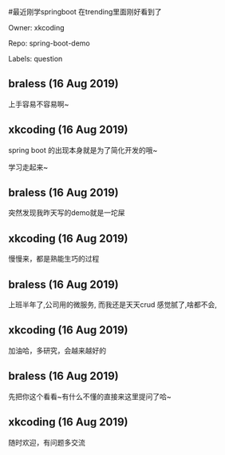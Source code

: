 #最近刚学springboot 在trending里面刚好看到了

Owner: xkcoding

Repo: spring-boot-demo

Labels: question 

## braless (16 Aug 2019)

上手容易不容易啊~

## xkcoding (16 Aug 2019)

spring boot 的出现本身就是为了简化开发的哦~

学习走起来~

## braless (16 Aug 2019)

突然发现我昨天写的demo就是一坨屎

## xkcoding (16 Aug 2019)

慢慢来，都是熟能生巧的过程

## braless (16 Aug 2019)

上班半年了,公司用的微服务, 而我还是天天crud 感觉腻了,啥都不会,

## xkcoding (16 Aug 2019)

加油哈，多研究，会越来越好的

## braless (16 Aug 2019)

先把你这个看看~有什么不懂的直接来这里提问了哈~

## xkcoding (16 Aug 2019)

随时欢迎，有问题多交流

